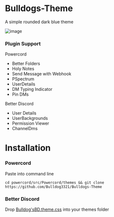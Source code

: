 # Bulldogs-Theme
A simple rounded dark blue theme

![image](https://cdn.discordapp.com/attachments/825154270881775677/891495193184964688/DiscordCanary_hsyCx3vZai.png)

### Plugin Support
Powercord
* Better Folders
* Holy Notes
* Send Message with Webhook
* PSpectrum
* UserDetails
* DM Typing Indicator
* Pin DMs

Better Discord
* User Details
* UserBackgrounds
* Permission Viewer
* ChannelDms

# Installation

### Powercord
Paste into command line
```
cd powercord/src/Powercord/themes && git clone https://github.com/Bulldog3321/Bulldogs-Theme
```

### Better Discord
Drop [Bulldog'sBD.theme.css](https://bulldog3321.github.io/Bulldogs-Theme/Bulldog'sBD.theme.css) into your themes folder
